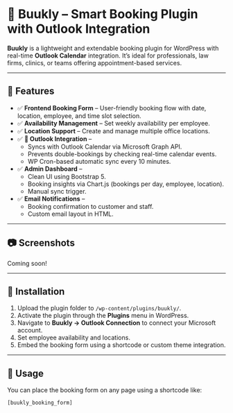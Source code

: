 # 📅 Buukly – Smart Booking Plugin with Outlook Integration

**Buukly** is a lightweight and extendable booking plugin for WordPress with real-time **Outlook Calendar** integration. It’s ideal for professionals, law firms, clinics, or teams offering appointment-based services.

---

## 🚀 Features

- ✅ **Frontend Booking Form** – User-friendly booking flow with date, location, employee, and time slot selection.
- ✅ **Availability Management** – Set weekly availability per employee.
- ✅ **Location Support** – Create and manage multiple office locations.
- ✅ **📆 Outlook Integration** – 
  - Syncs with Outlook Calendar via Microsoft Graph API.
  - Prevents double-bookings by checking real-time calendar events.
  - WP Cron-based automatic sync every 10 minutes.
- ✅ **Admin Dashboard** – 
  - Clean UI using Bootstrap 5.
  - Booking insights via Chart.js (bookings per day, employee, location).
  - Manual sync trigger.
- ✅ **Email Notifications** – 
  - Booking confirmation to customer and staff.
  - Custom email layout in HTML.

---

## 📷 Screenshots

Coming soon!

---

## 🔧 Installation

1. Upload the plugin folder to `/wp-content/plugins/buukly/`.
2. Activate the plugin through the **Plugins** menu in WordPress.
3. Navigate to **Buukly → Outlook Connection** to connect your Microsoft account.
4. Set employee availability and locations.
5. Embed the booking form using a shortcode or custom theme integration.

---

## 🧠 Usage

You can place the booking form on any page using a shortcode like:

```php
[buukly_booking_form]
